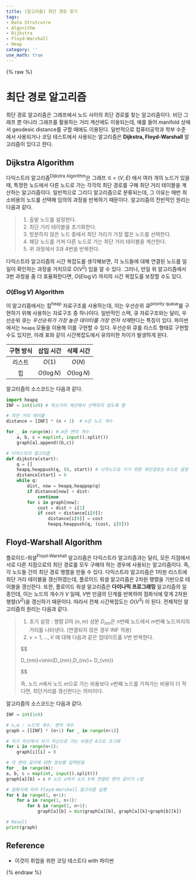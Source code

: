 ```yaml
---
title: (알고리즘) 최단 경로 찾기
tags:
- Data Strutcutre
- Algorithm
- Dijkstra
- Floyd-Warshall
- Heap
category: ''
use_math: true
---
```

{% raw %}
# 최단 경로 알고리즘

최단 경로 알고리즘은 그래프에서 노드 사이의 최단 경로를 찾는 알고리즘이다. 비단 그래프 뿐 아니라 그래프를 활용하는 거리 계산에도 이용되는데, 예를 들어 manifold 상에서 geodesic distance를 구할 때에도 이용된다. 일반적으로 컴퓨터공학과 학부 수준에서 사용되거나 코딩 테스트에서 사용되는 알고리즘은 **Dijkstra, Floyd-Warshall** 알고리즘이 있다고 한다.

## Dijkstra Algorithm
다익스트라 알고리즘<sup>Dijkstra Algorithm</sup>은 그래프 $\mathcal{G}=(V,E)$ 에서 여러 개의 노드가 있을 때, 특정한 노드에서 다른 노드로 가는 각각의 최단 경로를 구해 최단 거리 테이블을 계산하는 알고리즘이다. 일반적으로 그리디 알고리즘으로 분류되는데, 그 이유는 매번 최소비용의 노드를 선택해 임의의 과정을 반복하기 때문이다. 알고리즘의 전반적인 원리는 다음과 같다.

> 1. 출발 노드를 설정한다.
> 2. 최단 거리 테이블을 초기화한다.
> 3. 방문하지 않은 노드 중에서 최단 거리가 가장 짧은 노드를 선택한다.
> 4. 해당 노드를 거쳐 다른 노드로 가는 최단 거리 테이블을 계산한다.
> 5. 위 과정에서 3과 4번을 반복한다.

다익스트라 알고리즘의 시간 복잡도를 생각해보면, 각 노드들에 대해 연결된 노드를 일일이 확인하는 과정을 거치므로 $O(V^{2})$ 임을 알 수 있다. 그러나, 만일 위 알고리즘에서 3번 과정을 좀 더 효율화한다면, $O(E\log V)$ 까지의 시간 복잡도를 보장할 수도 있다.

### $O(E \log V)$ Algorithm

이 알고리즘에서는 힙<sup>heap</sup> 자료구조를 사용하는데, 이는 우선순위 큐<sup>priority queue</sup>를 구현하기 위해 사용하는 자료구조 중 하나이다. 일반적인 스택, 큐 자료구조와는 달리, 우선순위 큐는 *우선순위가 가장 높은 데이터를 가장 먼저 삭제*한다는 특징이 있다. 파이썬에서는 `heapq` 모듈을 이용해 이를 구현할 수 있다. 우선순위 큐를 리스트 형태로 구현할 수도 있지만, 아래 표와 같이 시간복잡도에서 유의미한 차이가 발생하게 된다.


| 구현 방식 |  삽입 시간  |  삭제 시간  |
|:---------:|:-----------:|:-----------:|
|  리스트   |   $O(1)$    |   $O(N)$    |
|    힙     | $O(\log N)$ | $O(\log N)$ | 

알고리즘의 소스코드는 다음과 같다.

```python
import heapq
INF = int(1e9) # 최소거리 계산에서 선택되지 않도록 함

# 최단 거리 테이블
distance = [INF] * (n + 1)  # n은 노드 개수

for _ in range(m): # m은 변의 개수
	a, b, c = map(int, input().split())
	graph[a].append((b,c))

# 다익스트라 알고리즘
def dijkstra(start):
	q = []
	heapq.heappush(q, (0, start)) # 시작노드로 가기 위한 최단경로는 0으로 설정
	distance[start] = 0
	while q:
		dist, now = heapq.heappop(q)
		if distance[now] < dist:
			continue
		for i in graph[now]:
			cost = dist + i[1]
			if cost < distance[i[0]]:
				distance[i[0]] = cost
				heapq.heappush(q, (cost, i[0]))

```

## Floyd-Warshall Algorithm

플로이드-워셜<sup>Floyd-Warshall</sup> 알고리즘은 다익스트라 알고리즘과는 달리, 모든 지점에서 서로 다른 지점으로의 최단 경로를 모두 구해야 하는 경우에 사용되는 알고리즘이다. 즉, 각 노드들 간의 최단 경로 행렬을 만들 수 있다. 다익스트라 알고리즘은 1차원 리스트에 최단 거리 테이블을 갱신하였는데, 플로이드 워셜 알고리즘은 2차원 행렬을 기반으로 테이블을 갱신한다. 또한, 플로이드 워셜 알고리즘은 **다이나믹 프로그래밍** 알고리즘의 일종인데, 이는 노드의 개수가 $V$ 일때, $V$번 만큼의 단계를 반복하여 점화식에 맞게 2차원 행렬($V^{2}$)을 갱신하기 때문이다. 따라서 전체 시간복잡도는 $O(V^3)$ 이 된다. 전체적인 알고리즘의 원리는 다음과 같다.

> 1. 초기 설정 : 행렬 $D$의 $(n,m)$ 성분 $D_{nm}$은 $n$번째 노드에서 $m$번째 노드까지의 거리를 나타낸다. (연결되지 않은 경우 INF 적용)
> 2. $v=1,\ldots,V$ 에 대해 다음과 같은 업데이트를 $V$번 반복한다.
> 
> $$
> 
> D_{nm}=\min(D_{nm},D_{nv}+ D_{vm})
>
> 
> 
> $$
> 
>
> 즉,  노드 $n$에서 노드 $m$으로 가는 비용보다 $v$번째 노드를 거쳐가는 비용이 더 적다면, 최단거리를 갱신한다는 의미이다.

알고리즘의 소스코드는 다음과 같다.

```python
INF = int(1e9)

# n,m : 노드의 개수, 변의 개수
graph = [[INF] * (n+1) for _ in range(n+1)]

# 자기 자신에서 자기 자신으로 가는 비용은 0으로 초기화
for i in range(n+1):
	graph[i][i] = 0

# 각 변의 길이에 대한 정보를 입력받음
for _ in range(m):
a, b, c = map(int, input().split())
graph[a][b] = c # 노드 a에서 노드 b에 연결된 변의 길이가 c임

# 점화식에 따라 Floyd-Warshall 알고리즘 실행
for k in range(1, n+1):
	for a in range(1, n+1):
		for b in range(1, n+1):
			graph[a][b] = min(graph[a][b], graph[a][k]+graph[b][k])

# Result
print(graph)

```


## Reference

- 이것이 취업을 위한 코딩 테스트다 with 파이썬

{% endraw %}